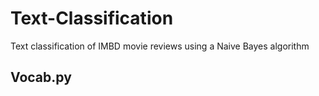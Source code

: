 # Text-Classification
Text classification of IMBD movie reviews using a Naive Bayes algorithm 

## Vocab.py
